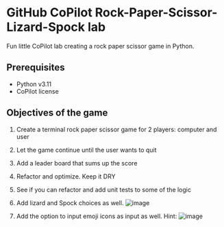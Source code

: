 # GitHub CoPilot Rock-Paper-Scissor-Lizard-Spock lab
Fun little CoPilot lab creating a rock paper scissor game in Python. 

## Prerequisites
- Python v3.11
- CoPilot license

## Objectives of the game
1. Create a terminal rock paper scissor game for 2 players: computer and user
2. Let the game continue until the user wants to quit
3. Add a leader board that sums up the score
4. Refactor and optimize. Keep it DRY
5. See if you can refactor and add unit tests to some of the logic
6. Add lizard and Spock choices as well. ![image](https://github.com/jnus/ghcp-lab-rpcls/assets/2075403/b1aeb6a8-c740-496d-a864-10acde012b56)

7. Add the option to input emoji icons as input as well. Hint: ![image](https://github.com/jnus/ghcp-lab-rpcls/assets/2075403/e78e7530-a1e1-4636-8f13-2e96670c120f)


